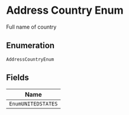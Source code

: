 
# Address Country Enum

Full name of country

## Enumeration

`AddressCountryEnum`

## Fields

| Name |
|  --- |
| `EnumUNITEDSTATES` |

